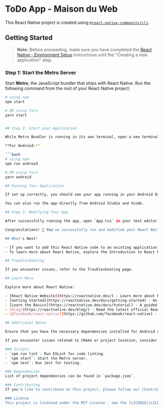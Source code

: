# ToDo App - Maison du Web

This React Native project is created using [`@react-native-community/cli`](https://github.com/react-native-community/cli).

## Getting Started

> **Note**: Before proceeding, make sure you have completed the [React Native - Environment Setup](https://reactnative.dev/docs/environment-setup) instructions until the "Creating a new application" step.

### Step 1: Start the Metro Server

Start **Metro**, the JavaScript bundler that ships with React Native. Run the following command from the root of your React Native project:

```bash
# using npm
npm start

# OR using Yarn
yarn start


## Step 2: Start your Application

While Metro Bundler is running in its own terminal, open a new terminal from the root of your React Native project. Run the following command to start your Android or iOS app:

**For Android:**

```bash
# using npm
npm run android

# OR using Yarn
yarn android

## Running Your Application

If set up correctly, you should see your app running in your Android Emulator or iOS Simulator shortly, assuming your emulator/simulator is correctly configured.

You can also run the app directly from Android Studio and Xcode.

## Step 3: Modifying Your App

After successfully running the app, open `App.tsx` in your text editor of choice and make some changes. For Android, press the <kbd>R</kbd> key twice or select "Reload" from the Developer Menu (<kbd>Ctrl</kbd> + <kbd>M</kbd> on Windows/Linux or <kbd>Cmd ⌘</kbd> + <kbd>M</kbd> on macOS) to see your changes. For iOS, press <kbd>Cmd ⌘</kbd> + <kbd>R</kbd> in your iOS Simulator.

Congratulations! 🎉 You've successfully run and modified your React Native App. 🥳

## What's Next?

- If you want to add this React Native code to an existing application, check out the Integration guide.
- To learn more about React Native, explore the Introduction to React Native.

## Troubleshooting

If you encounter issues, refer to the Troubleshooting page.

## Learn More

Explore more about React Native:

- [React Native Website](https://reactnative.dev/) - Learn more about React Native.
- [Getting Started](https://reactnative.dev/docs/getting-started) - An overview of React Native and setting up your environment.
- [Learn the Basics](https://reactnative.dev/docs/tutorial) - A guided tour of React Native basics.
- [Blog](https://reactnative.dev/blog/) - Read the latest official React Native blog posts.
- [@facebook/react-native](https://github.com/facebook/react-native) - The open-source GitHub repository for React Native.

## Additional Notes

Ensure that you have the necessary dependencies installed for Android and iOS development.

If you encounter issues related to CMake or project location, consider placing the project under `C:/project`.

### Scripts
- `npm run lint`: Run ESLint for code linting.
- `npm start`: Start the Metro server.
- `npm test`: Run Jest for testing.

### Dependencies
List of project dependencies can be found in `package.json`.

### Contributing
If you'd like to contribute to this project, please follow our [Contribution Guidelines](CONTRIBUTING.md).

### License
This project is licensed under the MIT License - see the [LICENSE](LICENSE) file for details.

